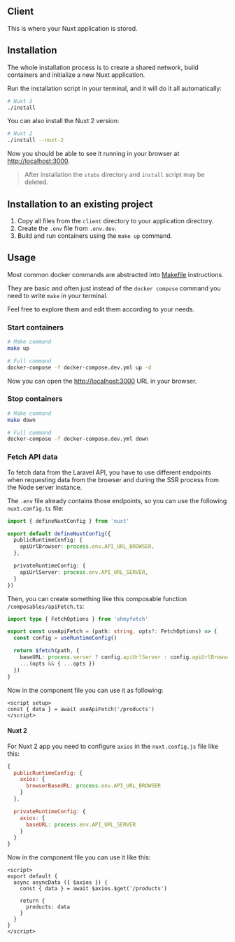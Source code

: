 ## Client

This is where your Nuxt application is stored.

## Installation

The whole installation process is to create a shared network, build containers and initialize a new Nuxt application.

Run the installation script in your terminal, and it will do it all automatically:

```bash
# Nuxt 3
./install
```

You can also install the Nuxt 2 version:

```bash
# Nuxt 2
./install --nuxt-2
```

Now you should be able to see it running in your browser at [http://localhost:3000](http://localhost:3000).

> After installation the `stubs` directory and `install` script may be deleted.

## Installation to an existing project

1. Copy all files from the `client` directory to your application directory.
2. Create the `.env` file from `.env.dev`.
3. Build and run containers using the `make up` command.

## Usage

Most common docker commands are abstracted into [Makefile](./Makefile) instructions.

They are basic and often just instead of the `docker compose` command you need to write `make` in your terminal.

Feel free to explore them and edit them according to your needs.

### Start containers

```bash
# Make command
make up

# Full command
docker-compose -f docker-compose.dev.yml up -d
```

Now you can open the [http://localhost:3000](http://localhost:3000) URL in your browser.

### Stop containers

```bash
# Make command
make down

# Full command
docker-compose -f docker-compose.dev.yml down
```

### Fetch API data

To fetch data from the Laravel API, you have to use different endpoints when requesting data from the browser and during the SSR process from the Node server instance.

The `.env` file already contains those endpoints, so you can use the following `nuxt.config.ts` file:

```ts
import { defineNuxtConfig } from 'nuxt'

export default defineNuxtConfig({
  publicRuntimeConfig: {
    apiUrlBrowser: process.env.API_URL_BROWSER,
  },

  privateRuntimeConfig: {
    apiUrlServer: process.env.API_URL_SERVER,
  }
})
```

Then, you can create something like this composable function `/composables/apiFetch.ts`:

```ts
import type { FetchOptions } from 'ohmyfetch'

export const useApiFetch = (path: string, opts?: FetchOptions) => {
  const config = useRuntimeConfig()

  return $fetch(path, {
    baseURL: process.server ? config.apiUrlServer : config.apiUrlBrowser,
    ...(opts && { ...opts })
  })
}
```

Now in the component file you can use it as following:

```vue
<script setup>
const { data } = await useApiFetch('/products')
</script>
```

#### Nuxt 2

For Nuxt 2 app you need to configure `axios` in the `nuxt.config.js` file like this:

```js
{
  publicRuntimeConfig: {
    axios: {
      browserBaseURL: process.env.API_URL_BROWSER
    }
  },

  privateRuntimeConfig: {
    axios: {
      baseURL: process.env.API_URL_SERVER
    }
  }
}
```

Now in the component file you can use it like this:

```vue
<script>
export default {
  async asyncData ({ $axios }) {
    const { data } = await $axios.$get('/products')

    return {
      products: data
    }
  }
}
</script>
```
